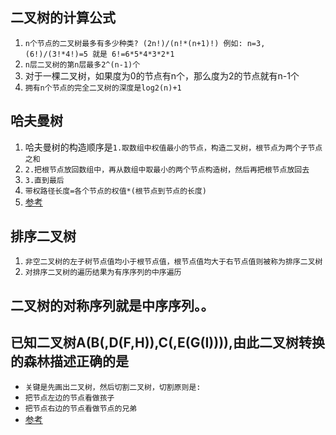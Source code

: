 ## 二叉树的计算公式
1. `n个节点的二叉树最多有多少种类? (2n!)/(n!*(n+1)!) 例如: n=3, (6!)/(3!*4!)=5 就是 6!=6*5*4*3*2*1`
2. `n层二叉树的第n层最多2^(n-1)个`
3. 对于一棵二叉树，如果度为0的节点有n个，那么度为2的节点就有n-1个
4. `拥有n个节点的完全二叉树的深度是log2(n)+1`


## 哈夫曼树
1. 哈夫曼树的构造顺序是`1.取数组中权值最小的节点，构造二叉树，根节点为两个子节点之和`
2. `2.把根节点放回数组中，再从数组中取最小的两个节点构造树，然后再把根节点放回去`
3. `3.直到最后`
4. `带权路径长度=各个节点的权值*(根节点到节点的长度)`
5. [参考](https://www.nowcoder.com/questionTerminal/11bd8bcd55a24d07905996b1e72fd669)

## 排序二叉树
1. `非空二叉树的左子树节点值均小于根节点值，根节点值均大于右节点值则被称为排序二叉树`
2. `对排序二叉树的遍历结果为有序序列的中序遍历`

## 二叉树的对称序列就是中序序列。。

## 已知二叉树A(B(,D(F,H)),C(,E(G(I)))),由此二叉树转换的森林描述正确的是
* `关键是先画出二叉树，然后切割二叉树，切割原则是:`
* `把节点左边的节点看做孩子`
* `把节点右边的节点看做节点的兄弟`
* [参考](https://www.nowcoder.com/test/question/done?tid=31253144&qid=372730#summary)
